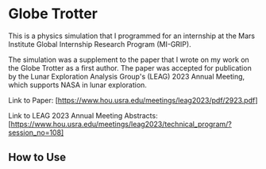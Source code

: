 # Globe Trotter

This is a physics simulation that I programmed for an internship at the Mars Institute Global Internship Research Program (MI-GRIP).

The simulation was a supplement to the paper that I wrote on my work on the Globe Trotter as a first author. The paper was accepted for publication by the Lunar Exploration Analysis Group's (LEAG) 2023 Annual Meeting, which supports NASA in lunar exploration.

Link to Paper: [https://www.hou.usra.edu/meetings/leag2023/pdf/2923.pdf]

Link to LEAG 2023 Annual Meeting Abstracts: [https://www.hou.usra.edu/meetings/leag2023/technical_program/?session_no=108]

## How to Use
